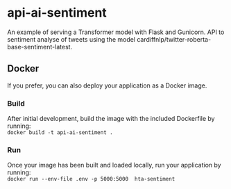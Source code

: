 # api-ai-sentiment
An example of serving a Transformer model with Flask and Gunicorn. API to sentiment analyse of tweets using the model cardiffnlp/twitter-roberta-base-sentiment-latest.

## Docker
If you prefer, you can also deploy your application as a Docker image.

### Build
After initial development, build the image with the included Dockerfile by running:<br>
  `docker build -t api-ai-sentiment .`
  
  
### Run
Once your image has been built and loaded locally, run your application by running:<br>
 `docker run --env-file .env -p 5000:5000  hta-sentiment`
